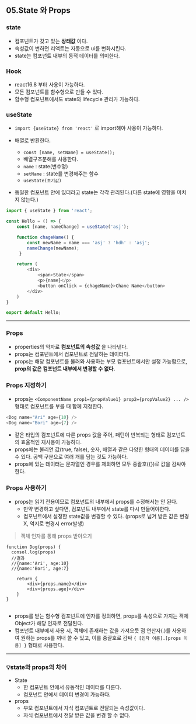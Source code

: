 ## 05.State 와 Props

### state
- 컴포넌트가 갖고 있는 **상태값** 이다.
- 속성값이 변하면 리액트는 자동으로 ui를 변화시킨다.
- state는 컴포넌트 내부의 동적 데이터를 의미한다.

### Hook
- react16.8 부터 사용이 가능하다.
- 모든 컴포넌트를 함수형으로 만들 수 있다.
- 함수형 컴포넌트에서도 state와 lifecycle 관리가 가능하다.

### useState
- ```import {useState} from 'react'``` 로 import해야 사용이 가능하다.
- 배열로 반환한다.
  - ```const [name, setName] = useState();```
  - 배열구조분해를 사용한다.
  - ```name``` : state(변수명)
  - ```setName``` : state를 변경해주는 함수
  - ```useState(초기값)```

- 동일한 컴포넌트 안에 있더라고 state는 각각 관리된다.(다른 state에 영향을 미치지 않는다.)

```javascript
import { useState } from 'react'; 

const Hello = () => {
    const [name, nameChange] = useState('asj');

    function chageName() {
        const newName = name === 'asj' ? 'hdh' : 'asj';
        nameChange(newName);
     }

    return (
        <div>
            <span>State</span>
            <p>{name}</p>
            <button onClick = {chageName}>Chane Name</button>
        </div>
    )
}

export default Hello;

```

<hr>

### Props
- properties의 약자로 **컴포넌트의 속성값** 을 나타낸다.
- props는 컴포넌트에서 컴포넌트로 전달하는 데이터다. 
- props는 해당 컴포넌트를 불러와 사용하는 부모 컴포넌트에서만 설정 가능함으로, **prop의 값은 컴포넌트 내부에서 변경할 수 없다.**


### Props 지정하기
- props는 ```<ComponentName prop1={propValue1} prop2={propValue2} ... /> ``` 형태로 컴포넌트를 부를 때 함께 지정한다. 

``` javascript
<Dog name="Ari" age={10} />
<Dog name="Bori" age={7} />

```

- 같은 타입의 컴포넌트에 다른 props 값을 주어, 패턴이 반복되는 형태로 컴포넌트의 효율적인 재사용이 가능하다.
- props에는 불리언 값(true, false), 숫자, 배열과 같은 다양한 형태의 데이터를 담을 수 있다. 공백 구분으로 여러 개를 담는 것도 가능하다.
- props에 있는 데이터는 문자열인 경우를 제외하면 모두 중괄호({})로 값을 감싸야 한다.

### Props 사용하기
- props는 읽기 전용이므로 컴포넌트의 내부에서 props를 수정해서는 안 된다.
  - 만약 변경하고 싶다면, 컴포넌트 내부에서 state를 다시 만들어야한다.
  - 컴포넌트에서 설정한 state값을 변경할 수 있다. (props로 넘겨 받은 값은 변경X, 억지로 변경시 error발생)

> 객체 인자를 통해 props 받아오기
```javascirpt
function Dog(props) {
  consol.log(props)
  //결과
  //{name:'Ari', age:10}
  //{name:'Bori', age:7}
  
	return {
		<div>{props.name}</div>
		<div>{props.age}</div>
	}
}


```
- props를 받는 함수형 컴포넌트에 인자를 정의하면, props를 속성으로 가지는 객체 Object가 해당 인자로 전달된다. 
- 컴포넌트 내부에서 사용 시, 객체에 존재하는 값을 가져오듯 점 연산자(.)를 사용하여 원하는 props를 꺼내 쓸 수 있고, 이를 중괄호로 감싸 ```{ [인자 이름].[props 이름] }``` 형태로 사용한다.


<hr>

### 💡state와 props의 차이
- State
  - 한 컴포넌트 안에서 유동적인 데이터를 다룬다.
  - 컴포넌트 안에서 데이터 변경이 가능하다.
- props
  - 부모 컴포넌트에서 자식 컴포넌트로 전달되는 속성값이다.
  - 자식 컴포넌트에서 전달 받은 값을 변경 할 수 없다. 





